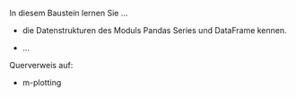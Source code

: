 In diesem Baustein lernen Sie ...

  - die Datenstrukturen des Moduls Pandas Series und DataFrame kennen.

  - ...

Querverweis auf:

  - m-plotting